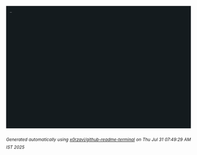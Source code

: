 <div align="justify">
<picture>
    <source media="(prefers-color-scheme: dark)" srcset="./output.gif">
    <source media="(prefers-color-scheme: light)" srcset="./output.gif">
    <img alt="GIFOS" src="output.gif">
</picture>

<sub><i>Generated automatically using [x0rzavi/github-readme-terminal](https://github.com/x0rzavi/github-readme-terminal) on Thu Jul 31 07:49:29 AM IST 2025</i></sub>

<!-- <details>
<summary>More details</summary>

</details> -->
</div>

<!-- Image deletion URL: NONE -->